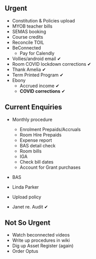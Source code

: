 ## Urgent

* Constitution & Policies upload
* MYOB teacher bills
* SEMAS booking
* Course credits
* Reconcile TOIL
* BeConnected
    * Pay for Calendly
* Vollies/android email &#10004;
* Room COVID lockdown corrections &#10004;
* Thank Amelia &#10004;
* Term Printed Program &#10004;
* Ebony
    * Accrued income &#10004;
    * **COVID corrections** &#10004;
     
## Current Enquiries
* Monthly procedure
    * Enrolment Prepaids/Accruals
    * Room Hire Prepaids
    * Expense report
    * BAS detail check
    * Room bills
    * IGA
    * Check bill dates
    * Account for Grant purchases

* BAS
* Linda Parker
* Upload policy
* Janet re. Audit &#10004;

## Not So Urgent

* Watch beconnected videos
* Write up procedures in wiki
* Dig up Asset Register (again)
* Order Optus

  
